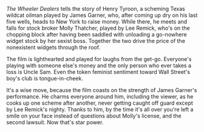 <cite>The Wheeler Dealers</cite> tells the story of Henry Tyroon, a scheming Texas wildcat oilman played by James Garner, who, after coming up dry on his last five wells, heads to New York to raise money. While there, he meets and falls for stock broker Molly Thatcher, played by Lee Remick, who's on the chopping block after having been saddled with unloading a go-nowhere widget stock by her sexist boss. Together the two drive the price of the nonexistent widgets through the roof.

The film is lighthearted and played for laughs from the get-go. Everyone's playing with someone else's money and the only person who ever takes a loss is Uncle Sam. Even the token feminist sentiment toward Wall Street's boy's club is tongue-in-cheek.

It's a wise move, because the film coasts on the strength of James Garner's performance. He charms everyone around him, including the viewer, as he cooks up one scheme after another, never getting caught off guard except by Lee Remick's nighty. Thanks to him, by the time it's all over you're left a smile on your face instead of questions about Molly's license, and the second lawsuit. Now that's star power.

